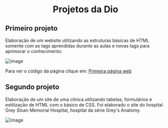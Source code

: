 <h1 align="center"> Projetos da Dio </h1>

## Primeiro projeto
Elaboração de um website utilizando as estruturas básicas de HTML somente com as tags aprendidas durante as aulas e novas tags para aprimorar o conhecimento:

![image](https://github.com/vicfior/devhtml_dio/assets/104793741/4115d6f3-7b6b-4596-aaba-9d1e05c12f0d)

Para ver o código da página clique em: [Primeira página web](https://github.com/vicfior/devhtml_dio/blob/ba85af2db5f17f5ebad7e079677a11a5cfb82072/projetos/pagina_web)

## Segundo projeto

Elaboração de um site de uma clínica utilizando tabelas, formulários e estilização de HTML com o básico de CSS. Foi elaborado o site do hospital Grey Sloan Memorial Hospital, hospital da série Grey's Anatomy.

![image]()


